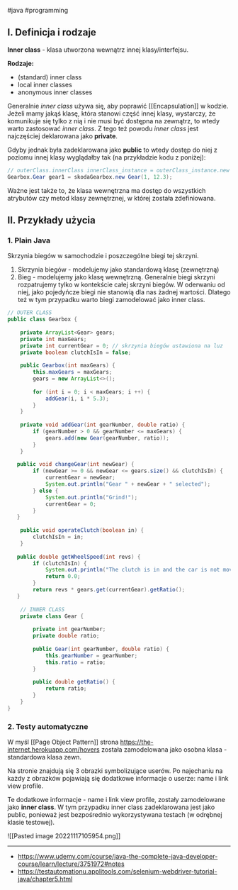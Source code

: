 #java #programming 

## I. Definicja i rodzaje

**Inner class** - klasa utworzona wewnątrz innej klasy/interfejsu.

**Rodzaje:**
- (standard) inner class
- local inner classes
- anonymous inner classes

Generalnie *inner class* używa się, aby poprawić [[Encapsulation]] w kodzie. Jeżeli mamy jakąś klasę, która stanowi część innej klasy, wystarczy, że komunikuje się tylko z nią i nie musi być dostępna na zewnątrz, to wtedy warto zastosować *inner class*. Z tego też powodu *inner class* jest najczęściej deklarowana jako **private**.

Gdyby jednak była zadeklarowana jako **public** to wtedy dostęp do niej z poziomu innej klasy wyglądałby tak (na przykładzie kodu z poniżej):
```java
// outerClass.innerClass innerClass_instance = outerClass_instance.new innerClass();  
Gearbox.Gear gear1 = skodaGearbox.new Gear(1, 12.3);
```

Ważne jest także to, że klasa wewnętrzna ma dostęp do wszystkich atrybutów czy metod klasy zewnętrznej, w której została zdefiniowana.

## II. Przykłady użycia

### 1. Plain Java

Skrzynia biegów w samochodzie i poszczególne biegi tej skrzyni.
1. Skrzynia biegów - modelujemy jako standardową klasę (zewnętrzną)
2. Bieg - modelujemy jako klasę wewnętrzną. Generalnie biegi skrzyni rozpatrujemy tylko w kontekście całej skrzyni biegów. W oderwaniu od niej, jako pojedyńcze biegi nie stanowią dla nas żadnej wartości. Dlatego też w tym przypadku warto biegi zamodelować jako inner class.

```java
// OUTER CLASS
public class Gearbox {  
  
    private ArrayList<Gear> gears;  
    private int maxGears;  
    private int currentGear = 0; // skrzynia biegów ustawiona na luz  
    private boolean clutchIsIn = false;  
  
    public Gearbox(int maxGears) {  
        this.maxGears = maxGears;  
        gears = new ArrayList<>();  
  
        for (int i = 0; i < maxGears; i ++) {  
            addGear(i, i * 5.3);  
        }  
    }  
   
    private void addGear(int gearNumber, double ratio) {  
        if (gearNumber > 0 && gearNumber <= maxGears) {  
            gears.add(new Gear(gearNumber, ratio));  
        }  
    }  
  
   public void changeGear(int newGear) {  
        if (newGear >= 0 && newGear <= gears.size() && clutchIsIn) {  
            currentGear = newGear;  
            System.out.println("Gear " + newGear + " selected");  
        } else {  
            System.out.println("Grind!");  
            currentGear = 0;  
        }  
   }  
  
    public void operateClutch(boolean in) {  
        clutchIsIn = in;  
    }  
  
   public double getWheelSpeed(int revs) {  
        if (clutchIsIn) {  
            System.out.println("The clutch is in and the car is not moving.");  
            return 0.0;  
        }  
        return revs * gears.get(currentGear).getRatio();  
   }  
  
    // INNER CLASS  
    private class Gear {  
  
        private int gearNumber;  
        private double ratio;  
  
        public Gear(int gearNumber, double ratio) {  
            this.gearNumber = gearNumber;  
            this.ratio = ratio;  
        }  
  
        public double getRatio() {  
            return ratio;  
        }  
    }  
}
```

### 2. Testy automatyczne

W myśl [[Page Object Pattern]] strona https://the-internet.herokuapp.com/hovers została zamodelowana jako osobna klasa - standardowa klasa zewn.

Na stronie znajdują się 3 obrazki symbolizujące userów. Po najechaniu na każdy z obrazków pojawiają się dodatkowe informacje o userze: name i link view profile.

Te dodatkowe informacje - name i link view profile, zostały zamodelowane jako **inner class**.
W tym przypadku inner class zadeklarowana jest jako public, ponieważ jest bezpośrednio wykorzystywana testach (w odrębnej klasie testowej).

![[Pasted image 20221117105954.png]]

---
- https://www.udemy.com/course/java-the-complete-java-developer-course/learn/lecture/3751972#notes
- https://testautomationu.applitools.com/selenium-webdriver-tutorial-java/chapter5.html